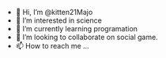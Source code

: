 - 👋 Hi, I’m @kitten21Majo
- 👀 I’m interested in science
- 🌱 I’m currently learning programation
- 💞️ I’m looking to collaborate on social game.
- 📫 How to reach me ...

<!---
kitten21Majo/kitten21Majo is a ✨ special ✨ repository because its `README.md` (this file) appears on your GitHub profile.
You can click the Preview link to take a look at your changes.
--->
